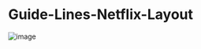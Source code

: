 # Guide-Lines-Netflix-Layout


![image](https://user-images.githubusercontent.com/66568708/138736177-4be6526f-7041-45c9-970b-0dc56d9a4b11.png)

